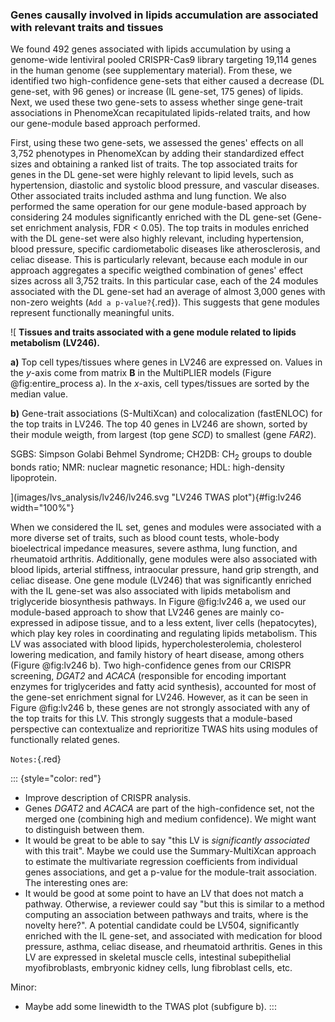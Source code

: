 ### Genes causally involved in lipids accumulation are associated with relevant traits and tissues

We found 492 genes associated with lipids accumulation by using a genome-wide lentiviral pooled CRISPR-Cas9 library targeting 19,114 genes in the human genome (see supplementary material).
From these, we identified two high-confidence gene-sets that either caused a decrease (DL gene-set, with 96 genes) or increase (IL gene-set, 175 genes) of lipids.
Next, we used these two gene-sets to assess whether singe gene-trait associations in PhenomeXcan recapitulated lipids-related traits, and how our gene-module based approach performed.


First, using these two gene-sets, we assessed the genes' effects on all 3,752 phenotypes in PhenomeXcan by adding their standardized effect sizes and obtaining a ranked list of traits.
The top associated traits for genes in the DL gene-set were highly relevant to lipid levels, such as hypertension, diastolic and systolic blood pressure, and vascular diseases.
Other associated traits included asthma and lung function.
We also performed the same operation for our gene module-based approach by considering 24 modules significantly enriched with the DL gene-set (Gene-set enrichment analysis, FDR < 0.05).
The top traits in modules enriched with the DL gene-set were also highly relevant, including hypertension, blood pressure, specific cardiometabolic diseases like atherosclerosis, and celiac disease.
This is particularly relevant, because each module in our approach aggregates a specific weigthed combination of genes' effect sizes across all 3,752 traits.
In this particular case, each of the 24 modules associated with the DL gene-set had an average of almost 3,000 genes with non-zero weights (`Add a p-value?`{.red}).
This suggests that gene modules represent functionally meaningful units.

<!-- `Figure here?`{.red} -->

<!-- Similarly for the module-based approach, we ranked traits by summing the values of the latent variables significantly enriched for each of these two gene-sets (24 latent variables for the DL gene-set, and 27 for the IL gene-set; see supplementary material). -->

<!-- The top-ranked traits found were highly relevant to lipids (SEPARATE INTO DL AND IL HERE): hypertension, diastolic and systolic blood pressure, vascular diseases, and celiac disease and rheumatoid arthritis, two autoimmune diseases that usually present abnormal lipid profiles and potentially high risk for heart diseases [@doi:10.1186/s13075-019-1817-y, @doi:10.4330/wjc.v9.i8.652]. (CHECK THIS AGAIN) -->

![
**Tissues and traits associated with a gene module related to lipids metabolism (LV246).**
<!--  -->
**a)** Top cell types/tissues where genes in LV246 are expressed on.
Values in the $y$-axis come from matrix $\mathbf{B}$ in the MultiPLIER models (Figure @fig:entire_process a).
In the $x$-axis, cell types/tissues are sorted by the median value.
<!--  -->
**b)** Gene-trait associations (S-MultiXcan) and colocalization (fastENLOC) for the top traits in LV246.
The top 40 genes in LV246 are shown, sorted by their module weigth, from largest (top gene *SCD*) to smallest (gene *FAR2*).
<!--  -->
SGBS: Simpson Golabi Behmel Syndrome;
CH2DB: CH<sub>2</sub> groups to double bonds ratio;
NMR: nuclear magnetic resonance;
HDL: high-density lipoprotein.
<!--  -->
](images/lvs_analysis/lv246/lv246.svg "LV246 TWAS plot"){#fig:lv246 width="100%"}


When we considered the IL set, genes and modules were associated with a more diverse set of traits, such as blood count tests, whole-body bioelectrical impedance measures, severe asthma, lung function, and rheumatoid arthritis.
Additionally, gene modules were also associated with blood lipids, arterial stiffness, intraocular pressure, hand grip strength, and celiac disease.
One gene module (LV246) that was significantly enriched with the IL gene-set was also associated with lipids metabolism and triglyceride biosynthesis pathways.
In Figure @fig:lv246 a, we used our module-based approach to show that LV246 genes are mainly co-expressed in adipose tissue, and to a less extent, liver cells (hepatocytes), which play key roles in coordinating and regulating lipids metabolism.
This LV was associated with blood lipids, hypercholesterolemia, cholesterol lowering medication, and family history of heart disease, among others (Figure @fig:lv246 b).
Two high-confidence genes from our CRISPR screening, *DGAT2* and *ACACA* (responsible for encoding important enzymes for triglycerides and fatty acid synthesis), accounted for most of the gene-set enrichment signal for LV246.
However, as it can be seen in Figure @fig:lv246 b, these genes are not strongly associated with any of the top traits for this LV.
This strongly suggests that a module-based perspective can contextualize and reprioritize TWAS hits using modules of functionally related genes.



<!--
Some conclusions:
- this suggests that mutations that affect the expression of genes that cause a decrease of lipids tend to affect more diseases related to blood pressure and vascular problems
- whereas mutations affecting genes that cause an increase of lipids might be related to abnormal lipid profiles in autoimmune diseases
- the approach seems to reprioritize TWAS effect sizes
-->

`Notes:`{.red}

::: {style="color: red"}
- Improve description of CRISPR analysis.
- Genes *DGAT2* and *ACACA* are part of the high-confidence set, not the merged one (combining high and medium confidence). We might want to distinguish between them.
- It would be great to be able to say "this LV is _significantly associated_ with this trait". Maybe we could use the Summary-MultiXcan approach to estimate the multivariate regression coefficients from individual genes associations, and get a p-value for the module-trait association.
The interesting ones are:
- It would be good at some point to have an LV that does not match a pathway. Otherwise, a reviewer could say "but this is similar to a method computing an association between pathways and traits, where is the novelty here?". A potential candidate could be LV504, significantly enriched with the IL gene-set, and associated with medication for blood pressure, asthma, celiac disease, and rheumatoid arthritis. Genes in this LV are expressed in skeletal muscle cells, intestinal subepithelial myofibroblasts, embryonic kidney cells, lung fibroblast cells, etc.

Minor:

- Maybe add some linewidth to the TWAS plot (subfigure b).
:::
